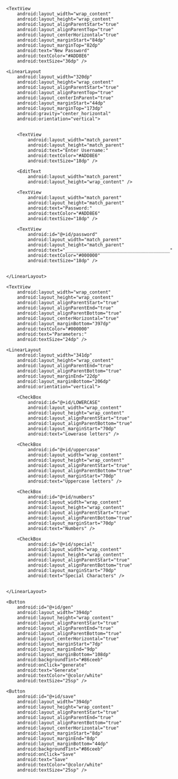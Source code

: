 <?xml version="1.0" encoding="utf-8"?><!--makes background a image and keeps the buttons alligned to bottom-->
<RelativeLayout xmlns:android="http://schemas.android.com/apk/res/android"
    android:layout_width="match_parent"
    android:layout_height="match_parent">

    <TextView
        android:layout_width="wrap_content"
        android:layout_height="wrap_content"
        android:layout_alignParentStart="true"
        android:layout_alignParentTop="true"
        android:layout_centerHorizontal="true"
        android:layout_marginStart="84dp"
        android:layout_marginTop="82dp"
        android:text="New Password"
        android:textColor="#ADD8E6"
        android:textSize="36dp" />

    <LinearLayout
        android:layout_width="320dp"
        android:layout_height="wrap_content"
        android:layout_alignParentStart="true"
        android:layout_alignParentTop="true"
        android:layout_centerInParent="true"
        android:layout_marginStart="44dp"
        android:layout_marginTop="173dp"
        android:gravity="center_horizontal"
        android:orientation="vertical">


        <TextView
            android:layout_width="match_parent"
            android:layout_height="match_parent"
            android:text="Enter Username:"
            android:textColor="#ADD8E6"
            android:textSize="18dp" />

        <EditText
            android:layout_width="match_parent"
            android:layout_height="wrap_content" />

        <TextView
            android:layout_width="match_parent"
            android:layout_height="match_parent"
            android:text="Password:"
            android:textColor="#ADD8E6"
            android:textSize="18dp" />

        <TextView
            android:id="@+id/password"
            android:layout_width="match_parent"
            android:layout_height="match_parent"
            android:text="_______________________________________"
            android:textColor="#000000"
            android:textSize="18dp" />


    </LinearLayout>

    <TextView
        android:layout_width="wrap_content"
        android:layout_height="wrap_content"
        android:layout_alignParentStart="true"
        android:layout_alignParentEnd="true"
        android:layout_alignParentBottom="true"
        android:layout_centerHorizontal="true"
        android:layout_marginBottom="397dp"
        android:textColor="#000000"
        android:text="Parameters:"
        android:textSize="24dp" />

    <LinearLayout
        android:layout_width="341dp"
        android:layout_height="wrap_content"
        android:layout_alignParentEnd="true"
        android:layout_alignParentBottom="true"
        android:layout_marginEnd="22dp"
        android:layout_marginBottom="206dp"
        android:orientation="vertical">

        <CheckBox
            android:id="@+id/LOWERCASE"
            android:layout_width="wrap_content"
            android:layout_height="wrap_content"
            android:layout_alignParentStart="true"
            android:layout_alignParentBottom="true"
            android:layout_marginStart="70dp"
            android:text="Lowerase letters" />

        <CheckBox
            android:id="@+id/uppercase"
            android:layout_width="wrap_content"
            android:layout_height="wrap_content"
            android:layout_alignParentStart="true"
            android:layout_alignParentBottom="true"
            android:layout_marginStart="70dp"
            android:text="Uppercase letters" />

        <CheckBox
            android:id="@+id/numbers"
            android:layout_width="wrap_content"
            android:layout_height="wrap_content"
            android:layout_alignParentStart="true"
            android:layout_alignParentBottom="true"
            android:layout_marginStart="70dp"
            android:text="Numbers" />

        <CheckBox
            android:id="@+id/special"
            android:layout_width="wrap_content"
            android:layout_height="wrap_content"
            android:layout_alignParentStart="true"
            android:layout_alignParentBottom="true"
            android:layout_marginStart="70dp"
            android:text="Special Characters" />


    </LinearLayout>

    <Button
        android:id="@+id/gen"
        android:layout_width="394dp"
        android:layout_height="wrap_content"
        android:layout_alignParentStart="true"
        android:layout_alignParentEnd="true"
        android:layout_alignParentBottom="true"
        android:layout_centerHorizontal="true"
        android:layout_marginStart="7dp"
        android:layout_marginEnd="9dp"
        android:layout_marginBottom="108dp"
        android:backgroundTint="#86ceeb"
        android:onClick="generate"
        android:text="Generate"
        android:textColor="@color/white"
        android:textSize="25sp" />

    <Button
        android:id="@+id/save"
        android:layout_width="394dp"
        android:layout_height="wrap_content"
        android:layout_alignParentStart="true"
        android:layout_alignParentEnd="true"
        android:layout_alignParentBottom="true"
        android:layout_centerHorizontal="true"
        android:layout_marginStart="8dp"
        android:layout_marginEnd="8dp"
        android:layout_marginBottom="44dp"
        android:backgroundTint="#86ceeb"
        android:onClick="Save"
        android:text="Save"
        android:textColor="@color/white"
        android:textSize="25sp" />


</RelativeLayout>

